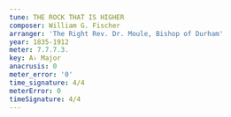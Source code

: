 ```yaml
---
tune: THE ROCK THAT IS HIGHER
composer: William G. Fischer
arranger: 'The Right Rev. Dr. Moule, Bishop of Durham'
year: 1835-1912
meter: 7.7.7.3.
key: A♭ Major
anacrusis: 0
meter_error: '0'
time_signature: 4/4
meterError: 0
timeSignature: 4/4
---
```

